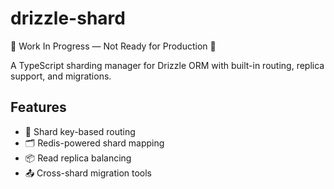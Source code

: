 # drizzle-shard

🚧 Work In Progress — Not Ready for Production 🚧

A TypeScript sharding manager for Drizzle ORM with built-in routing, replica support, and migrations.

## Features
- 🔑 Shard key-based routing
- 🗂 Redis-powered shard mapping
- 📦 Read replica balancing
- 📤 Cross-shard migration tools


